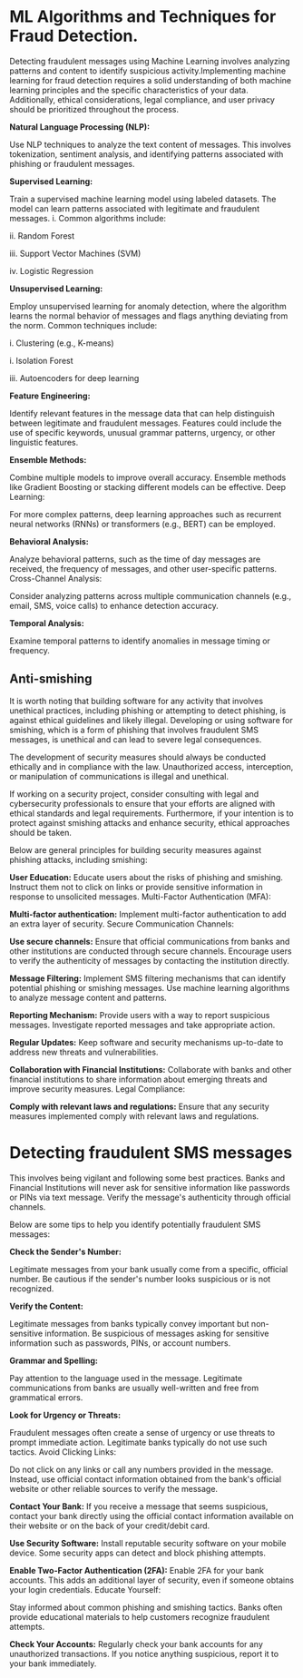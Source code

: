 # ML Algorithms and Techniques for Fraud Detection.

Detecting fraudulent messages using Machine Learning involves analyzing patterns and content to identify suspicious activity.Implementing machine learning for fraud detection requires a solid understanding of both machine learning principles and the specific characteristics of your data. Additionally, ethical considerations, legal compliance, and user privacy should be prioritized throughout the process.

**Natural Language Processing (NLP):**

Use NLP techniques to analyze the text content of messages. This involves tokenization,  sentiment analysis, and identifying patterns associated with phishing or fraudulent messages.

**Supervised Learning:**

Train a supervised machine learning model using labeled datasets. The model can learn  patterns associated with legitimate and fraudulent messages.
i. Common algorithms include:

ii. Random Forest
 
iii. Support Vector Machines (SVM)

iv. Logistic Regression

**Unsupervised Learning:**

Employ unsupervised learning for anomaly detection, where the algorithm learns the normal behavior of messages and flags anything deviating from the norm. Common techniques include:

i. Clustering (e.g., K-means)

i. Isolation Forest

iii. Autoencoders for deep learning

**Feature Engineering:**

Identify relevant features in the message data that can help distinguish between legitimate and fraudulent messages. Features could include the use of specific keywords, unusual grammar patterns, urgency, or other linguistic features.

**Ensemble Methods:**

Combine multiple models to improve overall accuracy. Ensemble methods like Gradient Boosting or stacking different models can be effective.
Deep Learning:

For more complex patterns, deep learning approaches such as recurrent neural networks (RNNs) or transformers (e.g., BERT) can be employed.

**Behavioral Analysis:**

Analyze behavioral patterns, such as the time of day messages are received, the frequency of messages, and other user-specific patterns.
Cross-Channel Analysis:

Consider analyzing patterns across multiple communication channels (e.g., email, SMS, voice calls) to enhance detection accuracy.

**Temporal Analysis:**

Examine temporal patterns to identify anomalies in message timing or frequency.

## Anti-smishing 

It is worth noting that building software for any activity that involves unethical practices, including phishing or attempting to detect phishing, is against ethical guidelines and likely illegal. Developing or using software for smishing, which is a form of phishing that involves fraudulent SMS messages, is unethical and can lead to severe legal consequences.

The development of security measures should always be conducted ethically and in compliance with the law. Unauthorized access, interception, or manipulation of communications is illegal and unethical.

If working on a security project, consider consulting with legal and cybersecurity professionals to ensure that your efforts are aligned with ethical standards and legal requirements. Furthermore, if your intention is to protect against smishing attacks and enhance security, ethical approaches should be taken. 

 Below are general principles for building security measures against phishing attacks, including smishing:

**User Education:**
Educate users about the risks of phishing and smishing.
Instruct them not to click on links or provide sensitive information in response to unsolicited messages.
Multi-Factor Authentication (MFA):

**Multi-factor authentication:**
Implement multi-factor authentication to add an extra layer of security.
Secure Communication Channels:

**Use secure channels:**
Ensure that official communications from banks and other institutions are conducted through secure channels.
Encourage users to verify the authenticity of messages by contacting the institution directly.

**Message Filtering:**
Implement SMS filtering mechanisms that can identify potential phishing or smishing messages.
Use machine learning algorithms to analyze message content and patterns.

**Reporting Mechanism:**
Provide users with a way to report suspicious messages.
Investigate reported messages and take appropriate action.

**Regular Updates:**
Keep software and security mechanisms up-to-date to address new threats and vulnerabilities.

**Collaboration with Financial Institutions:**
Collaborate with banks and other financial institutions to share information about emerging threats and improve security measures.
Legal Compliance:

**Comply with relevant laws and regulations:**
Ensure that any security measures implemented comply with relevant laws and regulations.

# Detecting  fraudulent SMS messages 
This involves being vigilant and following some best practices. Banks and Financial Institutions  will never ask for sensitive information like passwords or PINs via text message. Verify the message's authenticity through official channels.

Below are some tips to help you identify potentially fraudulent SMS messages:

**Check the Sender's Number:**

Legitimate messages from your bank usually come from a specific, official number. Be cautious if the sender's number looks suspicious or is not recognized.

**Verify the Content:**

Legitimate messages from banks typically convey important but non-sensitive information. Be suspicious of messages asking for sensitive information such as passwords, PINs, or account numbers.

**Grammar and Spelling:**

Pay attention to the language used in the message. Legitimate communications from banks are usually well-written and free from grammatical errors.

**Look for Urgency or Threats:**

Fraudulent messages often create a sense of urgency or use threats to prompt immediate action. Legitimate banks typically do not use such tactics.
Avoid Clicking Links:

Do not click on any links or call any numbers provided in the message. Instead, use official contact information obtained from the bank's official website or other reliable sources to verify the message.

**Contact Your Bank:**
If you receive a message that seems suspicious, contact your bank directly using the official contact information available on their website or on the back of your credit/debit card.

**Use Security Software:**
Install reputable security software on your mobile device. Some security apps can detect and block phishing attempts.

**Enable Two-Factor Authentication (2FA):**
Enable 2FA for your bank accounts. This adds an additional layer of security, even if someone obtains your login credentials.
Educate Yourself:

Stay informed about common phishing and smishing tactics. Banks often provide educational materials to help customers recognize fraudulent attempts.

**Check Your Accounts:**
Regularly check your bank accounts for any unauthorized transactions. If you notice anything suspicious, report it to your bank immediately.
